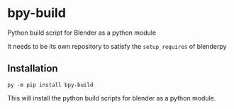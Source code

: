 # bpy-build
Python build script for Blender as a python module

It needs to be its own repository to satisfy the ```setup_requires``` of blenderpy

## Installation
```py -m pip install bpy-build```

This will install the python build scripts for blender as a python module. 
